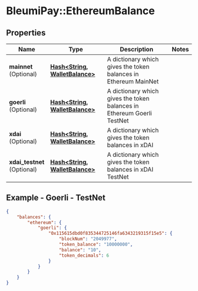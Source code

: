 # BleumiPay::EthereumBalance

## Properties

Name | Type | Description | Notes
------------ | ------------- | ------------- | -------------
**mainnet** <br>(Optional) | [**Hash&lt;String, WalletBalance&gt;**](WalletBalance.md) | A dictionary which gives the token balances in Ethereum MainNet |
**goerli** <br>(Optional) | [**Hash&lt;String, WalletBalance&gt;**](WalletBalance.md) | A dictionary which gives the token balances in Ethereum Goerli TestNet |
**xdai** <br>(Optional) | [**Hash&lt;String, WalletBalance&gt;**](WalletBalance.md) | A dictionary which gives the token balances in xDAI | 
**xdai_testnet** <br>(Optional) | [**Hash&lt;String, WalletBalance&gt;**](WalletBalance.md) | A dictionary which gives the token balances in xDAI TestNet |

## Example - Goerli - TestNet

```json
{
    "balances": {
        "ethereum": {
            "goerli": {
                "0x115615dbd0f835344725146fa6343219315f15e5": {
                    "blockNum": "2049977",
                    "token_balance": "10000000",
                    "balance": "10",
                    "token_decimals": 6
                }
            }
        }
    }
}
```
